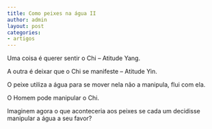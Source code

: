 ```yaml
---
title: Como peixes na água II
author: admin
layout: post
categories:
- artigos
---
```

Uma coisa é querer sentir o Chi &#8211; Atitude Yang.

A outra é deixar que o Chi se manifeste &#8211; Atitude Yin.

O peixe utiliza a água para se mover nela não a manipula, flui com ela.

O Homem pode manipular o Chi.

Imaginem agora o que aconteceria aos peixes se cada um decidisse manipular a água a seu favor?
